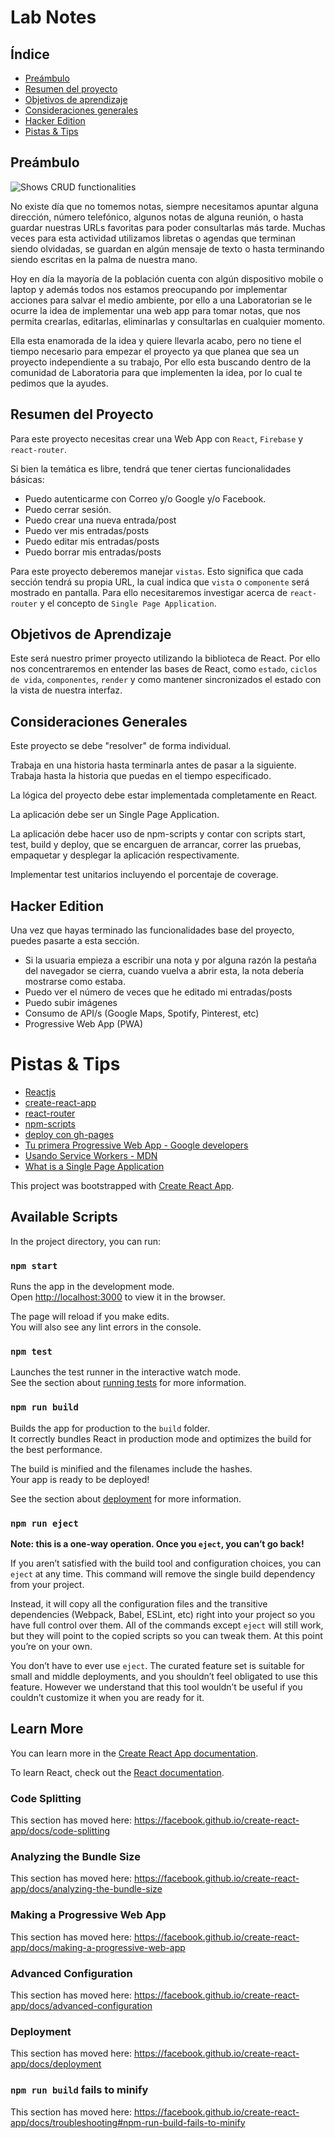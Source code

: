 # Lab Notes

## Índice

- [Preámbulo](#preámbulo)
- [Resumen del proyecto](#resumen-del-proyecto)
- [Objetivos de aprendizaje](#objetivos-de-aprendizaje)
- [Consideraciones generales](#consideraciones-generales)
- [Hacker Edition](#hacker-edition)
- [Pistas & Tips](#pistas-&-tips)

## Preámbulo

![Shows CRUD functionalities](https://raw.githubusercontent.com/florenciasilva/lab-notes/master/demo-crud.gif?token=AGJBHNTVAQRWOVF2IGMP6FK5NVFAS)


No existe día que no tomemos notas, siempre necesitamos apuntar alguna dirección, número telefónico, algunos notas de alguna reunión, o hasta guardar nuestras URLs favoritas para  poder consultarlas más tarde. Muchas veces para esta actividad utilizamos libretas o agendas que terminan siendo olvidadas, se guardan en algún mensaje de texto o hasta terminando siendo escritas en la palma de nuestra mano.

Hoy en día la mayoría de la población cuenta con algún dispositivo mobile o laptop y además todos nos estamos preocupando por implementar acciones para salvar el medio ambiente, por ello a una Laboratorian se le ocurre la idea de implementar una  web app para tomar notas, que nos permita crearlas, editarlas, eliminarlas y consultarlas en cualquier momento.

Ella esta enamorada de la idea y quiere llevarla acabo, pero no tiene el tiempo necesario para empezar el proyecto ya que planea que sea un proyecto independiente a su trabajo, Por ello esta buscando dentro de la comunidad de Laboratoria para que implementen la idea, por lo cual te pedimos que la ayudes.


## Resumen del Proyecto

Para este proyecto necesitas crear una Web App con `React`, `Firebase` y `react-router`.

Si bien la temática es libre, tendrá que tener ciertas funcionalidades básicas:
* Puedo autenticarme con Correo y/o Google y/o Facebook.
* Puedo cerrar sesión.
* Puedo crear una nueva entrada/post
* Puedo ver mis entradas/posts
* Puedo editar mis entradas/posts
* Puedo borrar mis entradas/posts


Para este proyecto deberemos manejar `vistas`. Esto significa que cada sección tendrá su propia URL, la cual indica que `vista` o `componente` será mostrado en pantalla. Para ello necesitaremos investigar acerca de `react-router` y el concepto de `Single Page Application`.


## Objetivos de Aprendizaje

Este será nuestro primer proyecto utilizando la biblioteca de React. Por ello nos concentraremos en entender las bases de React, como `estado`, `ciclos de vida`, `componentes`, `render` y como mantener sincronizados el estado con la vista de nuestra interfaz.

## Consideraciones Generales

Este proyecto se debe "resolver" de forma individual.

Trabaja en una historia hasta terminarla antes de pasar a la siguiente. Trabaja hasta la historia que puedas en el tiempo especificado.

La lógica del proyecto debe estar implementada completamente en React.

La aplicación debe ser un Single Page Application.

La aplicación debe hacer uso de npm-scripts y contar con scripts start, test, build y deploy, que se encarguen de arrancar, correr las pruebas, empaquetar y desplegar la aplicación respectivamente.

Implementar test unitarios incluyendo el porcentaje de coverage.

## Hacker Edition

Una vez que hayas terminado las funcionalidades base del proyecto, puedes pasarte a esta sección.

* Si la usuaria empieza a escribir una nota y por alguna razón la pestaña del navegador se cierra, cuando vuelva a abrir esta, la nota debería mostrarse como estaba.
* Puedo ver el número de veces que he editado mi entradas/posts
* Puedo subir imágenes
* Consumo de API/s (Google Maps, Spotify, Pinterest, etc)
* Progressive Web App (PWA)


# Pistas & Tips

* [Reactjs](https://reactjs.org/)
* [create-react-app](https://create-react-app.dev/docs/getting-started)
* [react-router](https://reacttraining.com/react-router/web/guides/quick-start)
* [npm-scripts](https://docs.npmjs.com/misc/scripts)
* [deploy con gh-pages](https://medium.com/the-andela-way/how-to-deploy-your-react-application-to-github-pages-in-less-than-5-minutes-8c5f665a2d2a)
* [Tu primera Progressive Web App - Google developers](https://developers.google.com/web/fundamentals/codelabs/your-first-pwapp/?hl=es)
* [Usando Service Workers - MDN](https://developer.mozilla.org/es/docs/Web/API/Service_Worker_API/Using_Service_Workers)
* [What is a Single Page Application](https://medium.com/@NeotericEU/single-page-application-vs-multiple-page-application-2591588efe58)






This project was bootstrapped with [Create React App](https://github.com/facebook/create-react-app).

## Available Scripts

In the project directory, you can run:

### `npm start`

Runs the app in the development mode.<br>
Open [http://localhost:3000](http://localhost:3000) to view it in the browser.

The page will reload if you make edits.<br>
You will also see any lint errors in the console.

### `npm test`

Launches the test runner in the interactive watch mode.<br>
See the section about [running tests](https://facebook.github.io/create-react-app/docs/running-tests) for more information.

### `npm run build`

Builds the app for production to the `build` folder.<br>
It correctly bundles React in production mode and optimizes the build for the best performance.

The build is minified and the filenames include the hashes.<br>
Your app is ready to be deployed!

See the section about [deployment](https://facebook.github.io/create-react-app/docs/deployment) for more information.

### `npm run eject`

**Note: this is a one-way operation. Once you `eject`, you can’t go back!**

If you aren’t satisfied with the build tool and configuration choices, you can `eject` at any time. This command will remove the single build dependency from your project.

Instead, it will copy all the configuration files and the transitive dependencies (Webpack, Babel, ESLint, etc) right into your project so you have full control over them. All of the commands except `eject` will still work, but they will point to the copied scripts so you can tweak them. At this point you’re on your own.

You don’t have to ever use `eject`. The curated feature set is suitable for small and middle deployments, and you shouldn’t feel obligated to use this feature. However we understand that this tool wouldn’t be useful if you couldn’t customize it when you are ready for it.

## Learn More

You can learn more in the [Create React App documentation](https://facebook.github.io/create-react-app/docs/getting-started).

To learn React, check out the [React documentation](https://reactjs.org/).

### Code Splitting

This section has moved here: https://facebook.github.io/create-react-app/docs/code-splitting

### Analyzing the Bundle Size

This section has moved here: https://facebook.github.io/create-react-app/docs/analyzing-the-bundle-size

### Making a Progressive Web App

This section has moved here: https://facebook.github.io/create-react-app/docs/making-a-progressive-web-app

### Advanced Configuration

This section has moved here: https://facebook.github.io/create-react-app/docs/advanced-configuration

### Deployment

This section has moved here: https://facebook.github.io/create-react-app/docs/deployment

### `npm run build` fails to minify

This section has moved here: https://facebook.github.io/create-react-app/docs/troubleshooting#npm-run-build-fails-to-minify

